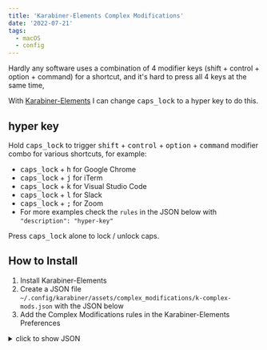 ```yaml
---
title: 'Karabiner-Elements Complex Modifications'
date: '2022-07-21'
tags:
  - macOS
  - config
---
```


Hardly any software uses a combination of 4 modifier keys (shift + control + option + command) for a shortcut, and it's hard to press all 4 keys at the same time,

With [Karabiner-Elements](https://karabiner-elements.pqrs.org/) I can change <kbd>caps_lock</kbd> to a hyper key to do this.

## hyper key

Hold <kbd>caps_lock</kbd> to trigger <kbd>shift</kbd> + <kbd>control</kbd> + <kbd>option</kbd> + <kbd>command</kbd> modifier combo for various shortcuts, for example:

- <kbd>caps_lock</kbd> + <kbd>h</kbd> for Google Chrome
- <kbd>caps_lock</kbd> + <kbd>j</kbd> for iTerm
- <kbd>caps_lock</kbd> + <kbd>k</kbd> for Visual Studio Code
- <kbd>caps_lock</kbd> + <kbd>l</kbd> for Slack
- <kbd>caps_lock</kbd> + <kbd>;</kbd> for Zoom
- For more examples check the `rules` in the JSON below with `"description": "hyper-key"`

Press <kbd>caps_lock</kbd> alone to lock / unlock caps.

## How to Install

1. Install Karabiner-Elements
2. Create a JSON file `~/.config/karabiner/assets/complex_modifications/k-complex-mods.json` with the JSON below
3. Add the Complex Modifications rules in the Karabiner-Elements Preferences

<details>
<summary>click to show JSON</summary>

```json
{
  "title": "k-complex-mods",
  "rules": [
    {
      "description": "hyper-key",
      "manipulators": [
        {
          "type": "basic",
          "from": {
            "key_code": "caps_lock",
            "modifiers": { "optional": ["any"] }
          },
          "to": [
            {
              "key_code": "left_command",
              "modifiers": ["left_shift", "left_control", "left_option"]
            }
          ],
          "to_if_alone": [{ "key_code": "caps_lock" }]
        },
        {
          "type": "basic",
          "from": {
            "key_code": "h",
            "modifiers": {
              "mandatory": ["shift", "control", "option", "command"]
            }
          },
          "to": [
            {
              "shell_command": "open -a 'Google Chrome'"
            }
          ]
        },
        {
          "type": "basic",
          "from": {
            "key_code": "j",
            "modifiers": {
              "mandatory": ["shift", "control", "option", "command"]
            }
          },
          "to": [
            {
              "shell_command": "open -a 'iTerm'"
            }
          ]
        },
        {
          "type": "basic",
          "from": {
            "key_code": "k",
            "modifiers": {
              "mandatory": ["shift", "control", "option", "command"]
            }
          },
          "to": [
            {
              "shell_command": "open -a 'Visual Studio Code'"
            }
          ]
        },
        {
          "type": "basic",
          "from": {
            "key_code": "l",
            "modifiers": {
              "mandatory": ["shift", "control", "option", "command"]
            }
          },
          "to": [
            {
              "shell_command": "open -a 'Slack'"
            }
          ]
        },
        {
          "type": "basic",
          "from": {
            "key_code": "semicolon",
            "modifiers": {
              "mandatory": ["shift", "control", "option", "command"]
            }
          },
          "to": [
            {
              "shell_command": "open -a 'zoom.us'"
            }
          ]
        }
      ]
    }
  ]
}
```

</details>
